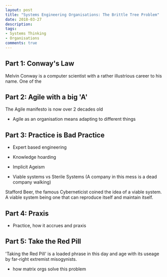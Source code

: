 ```yaml
---
layout: post
title: "Systems Engineering Organisations: The Brittle Tree Problem"
date: 2018-03-27
description: 
tags:
- Systems Thinking
- Organisations
comments: true
---
```


Part 1: Conway's Law
--------------------

Melvin Conway is a computer scientist with a rather illustrious career to his name. One of the 

Part 2: Agile with a big 'A'
----------------------------

The Agile manifesto is now over 2 decades old

- Agile as an organisation means adapting to different things

Part 3: Practice is Bad Practice
--------------------------------

- Expert based engineering

- Knowledge hoarding

- Implicit Ageism

- Viable systems vs Sterile Systems (A company in this mess is a dead company walking)

Stafford Beer, the famous Cyberneticist coined the idea of a viable system. A viable system being one that can reproduce itself and maintain itself. 

Part 4: Praxis
--------------

- Practice, how it accrues and praxis

Part 5: Take the Red Pill
-------------------------

'Taking the Red Pill' is a loaded phrase in this day and age with its useage by far-right extremist misogynists. 

- how matrix orgs solve this problem
